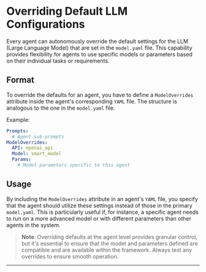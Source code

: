 # Overriding Default LLM Configurations

Every agent can autonomously override the default settings for the LLM
(Large Language Model) that are set in the `model.yaml` file.
This capability provides flexibility for agents to use specific models 
or parameters based on their individual tasks or requirements.

## Format

To override the defaults for an agent, you have to define a `ModelOverrides` attribute inside the agent's corresponding `YAML` file. 
The structure is analogous to the one in the `model.yaml` file.

Example:

```yaml
Prompts: 
  # Agent sub-prompts
ModelOverrides:
  API: openai_api
  Model: smart_model
  Params:
    # Model parameters specific to this agent
```

## Usage

By including the `ModelOverrides` attribute in an agent's `YAML` file,
you specify that the agent should utilize these settings instead of those in the primary `model.yaml`.
This is particularly useful if, for instance,
a specific agent needs to run on a more advanced model or with different parameters than other agents in the system.

> **Note**: Overriding defaults at the agent level provides granular control, but it's essential to ensure that the model and parameters defined are compatible and are available within the framework. Always test any overrides to ensure smooth operation.

---